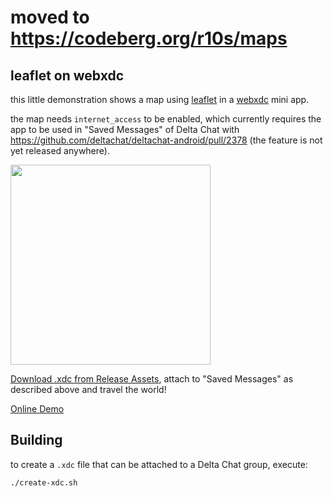 # moved to <https://codeberg.org/r10s/maps>

## leaflet on webxdc

this little demonstration shows a map using [leaflet](https://leafletjs.com) in a [webxdc](https://webxdc.org) mini app.

the map needs `internet_access` to be enabled, which currently requires the app to be used in "Saved Messages"
of Delta Chat with https://github.com/deltachat/deltachat-android/pull/2378 (the feature is not yet released anywhere).

<img width=320 src=https://user-images.githubusercontent.com/9800740/188469762-34229663-09c9-4c5f-b6b5-c97c23ee78ac.png>

[Download .xdc from Release Assets](https://github.com/r10s/maps/releases), attach to "Saved Messages" as described above and travel the world!

[Online Demo](https://r10s.github.io/maps/)

## Building

to create a `.xdc` file that can be attached to a Delta Chat group, execute:

```sh
./create-xdc.sh
```
